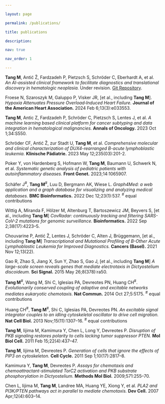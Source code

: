 ```yaml
---

layout: page

permalink: /publications/

title: publications

description: 

nav: true

nav_order: 1

---
```


**Tang M**, Antić Ž, Fardzadeh P, Pietzsch S, Schröder C, Eberhardt A, et al. _An AI-assisted clinical framework to facilitate diagnostics and translational discovery in hematologic neoplasia._  Under revision. [Git Repository](https://git.l3s.uni-hannover.de/tang/clinALL).

Froese N, Szaroszyk M, Galuppo P, Visker JR, [et al., including **Tang M**]. _Hypoxia Attenuates Pressure Overload‐Induced Heart Failure._ **Journal of the American Heart Association.** 2024 Feb 6;13(3):e033553.

**Tang M**, Antic Z, Fardzadeh P, Schröder C, Pietzsch S, Lentes J, et al. _A machine learning based clinical platform for cancer subtyping and data integration in hematological malignancies._ **Annals of Oncology.** 2023 Oct 1;34:S550.

Schröder CF, Antić Ž, zur Stadt U, **Tang M**, et al. _Comprehensive molecular and clinical characterization of DUX4-rearranged B-acute lymphoblastic leukemia._ **Klinische Pädiatrie.** 2023 May 12;235(03):201-2.

Poker Y, von Hardenberg S, Hofmann W, **Tang M**, Baumann U, Schwerk N, et al. _Systematic genetic analysis of pediatric patients with autoinflammatory diseases._ **Front Genet.** 2023;14:1065907. 

Schäfer J<sup>#</sup>, **Tang M**<sup>#</sup>, Luu D, Bergmann AK, Wiese L. _Graph4Med: a web application and a graph database for visualizing and analyzing medical databases._ **BMC Bioinformatics.** 2022 Dec 12;23(1):537. <sup>#</sup> equal contributions

Wittig A, Miranda F, Hölzer M, Altenburg T, Bartoszewicz JM, Beyvers S, [et al., including **Tang M**] _CovRadar: continuously tracking and filtering SARS-CoV-2 mutations for genomic surveillance._ **Bioinformatics.** 2022 Sep 2;38(17):4223–5. 

Chouvarine P, Antić Ž, Lentes J, Schröder C, Alten J, Brüggemann, [et al., including **Tang M**] _Transcriptional and Mutational Profiling of B-Other Acute Lymphoblastic Leukemia for Improved Diagnostics._ **Cancers (Basel).** 2021 Nov 12;13(22).

Gao R, Zhao S, Jiang X, Sun Y, Zhao S, Gao J, [et al., including **Tang M**] _A large-scale screen reveals genes that mediate electrotaxis in Dictyostelium discoideum._ **Sci Signal.** 2015 May 26;8(378):ra50. 

**Tang M**<sup>#</sup>, Wang M, Shi C, Iglesias PA, Devreotes PN, Huang CH<sup>#</sup>. _Evolutionarily conserved coupling of adaptive and excitable networks mediates eukaryotic chemotaxis._ **Nat Commun.** 2014 Oct 27;5:5175. <sup>#</sup> equal contributions

Huang CH<sup>#</sup>, **Tang M**<sup>#</sup>, Shi C, Iglesias PA, Devreotes PN. _An excitable signal integrator couples to an idling cytoskeletal oscillator to drive cell migration._ **Nat Cell Biol.** 2013 Nov;15(11):1307–16. <sup>#</sup> equal contributions

**Tang M**, Iijima M, Kamimura Y, Chen L, Long Y, Devreotes P. _Disruption of PKB signaling restores polarity to cells lacking tumor suppressor PTEN._ **Mol Biol Cell.** 2011 Feb 15;22(4):437–47. 

**Tang M**, Iijima M, Devreotes P. _Generation of cells that ignore the effects of PIP3 on cytoskeleton._ **Cell Cycle.** 2011 Sep 1;10(17):2817–8. 

Kamimura Y, **Tang M**, Devreotes P. _Assays for chemotaxis and chemoattractant-stimulated TorC2 activation and PKB substrate phosphorylation in Dictyostelium._ **Methods Mol Biol.** 2009;571:255–70. 

Chen L, Iijima M, **Tang M**, Landree MA, Huang YE, Xiong Y, et al. _PLA2 and PI3K/PTEN pathways act in parallel to mediate chemotaxis._ **Dev Cell.** 2007 Apr;12(4):603–14. 

